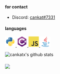 <h4 align="left">for contact</h4>

 - Discord: [cankat#7331](https://discord.com/users/852647560744796181)

<h4 align="left">languages</h4>
<p align="left"> <a href="https://www.python.org" target="_blank"> <img src="https://raw.githubusercontent.com/devicons/devicon/master/icons/python/python-original.svg" alt="python" width="35"height="35"/> </a> <a href="https://www.w3schools.com/cs/" target="_blank"> <img src="https://raw.githubusercontent.com/devicons/devicon/master/icons/csharp/csharp-original.svg" alt="csharp" width="35" height="35"/> </a> </a> <a href="https://www.w3.org/html/" target="_blank"> </a> <a href="https://developer.mozilla.org/en-US/docs/Web/JavaScript" target="_blank"> <img src="https://raw.githubusercontent.com/devicons/devicon/master/icons/javascript/javascript-original.svg" alt="javascript" width="35" height="35"/> </a> <a href="https://www.java.com" target="_blank"> <img src="https://raw.githubusercontent.com/devicons/devicon/master/icons/java/java-original.svg" alt="java" width="35" height="35"/> </a>

  ![cankatx's github stats](https://github-readme-stats.vercel.app/api?username=cankatx&count_private=true&show_icons=true&bg_color=30,e96443,904e95&title_color=fff&text_color=fff)
  
### <a href="https://discord.com/users/852647560744796181" title="Discord Account"><img src="https://lanyard-profile-readme.vercel.app/api/852647560744796181"></a>
